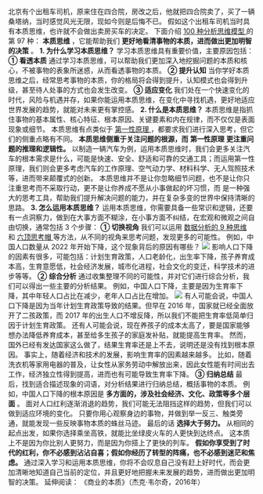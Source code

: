 北京有个出租车司机，原来住在四合院，房改之后，他就把四合院卖了，买了一辆桑塔纳，当时感觉风光无限，现如今则是后悔不已。
假如这个出租车司机当时具有本质思维，也许就不会做出卖房买车的决定。  下面介绍  [ 100 种分析思维模型
](https://mp.weixin.qq.com/mp/appmsgalbum?__biz=MzA4ODE2OTIxMw==&action=getalbum&album_id=1701638273011351554#wechat_redirect)
的第 97 种： **本质思维** ，它能帮助我们 **更好地看清事物的本质，进而做出更加明智的决策** 。  **1\. 为什么学习本质思维？**
学习本质思维具有重要价值，主要原因包括：  **① 看透本质**
通过学习本质思维，可以帮助我们更加深入地挖掘问题的本质和核心，不被事物的表象所迷惑，从而看透事物的本质。  **② 提升认知**
当你学好本质思维之后，经常思考事物的本质，你的格局将会得到提升，认知模式也会得到升级，甚至待人处事的方式也会发生改变。  **③ 适应变化**
我们处在一个快速变化的时代，风险与机遇并存，如果你能运用本质思维，在变化中寻找机遇，更好地适应世界发展的趋势，就能对未来更有掌控感。  **2\.
什么是本质思维？** 本质思维是指抓住事物的基本属性、核心特征、根本原因、关键要素和内在规律，而不仅仅是表面现象或细节。  本质思维有点类似于  [
第一性原理
](https://mp.weixin.qq.com/s?__biz=MzA4ODE2OTIxMw==&mid=2653481506&idx=1&sn=80583f37d8b6e302df3da2b38a023b1f&scene=21#wechat_redirect)
，都要求我们进行深入思考，但它们的侧重点略有不同。  **本质思维侧重于关注问题的根源，而** **第一性原理** **更注重问题的推理和逻辑性。**
以制造一辆汽车为例，运用本质思维时，我们会更多关注汽车的根本需求是什么，可能是快速、安全、舒适和可靠的交通工具；而运用第一性原理，我们则会更多考虑汽车的工作原理、空气动力学、材料科学、无人驾照技术等，进而带来颠覆式的创新。
本质思维并不是让你忽略细节问题，也不是让你只注重思考而不采取行动，更不是让你养成不愿从小事做起的坏习惯，而
是一种强大的思考工具，帮助我们提升解决问题的能力，并在复杂多变的世界中保持清晰的思路。  **3\. 怎么运用本质思维？**
运用本质思维，你需要具备一些常识和逻辑，还要有一点洞察力，做到在大事方面不糊涂，在小事方面不纠结，在宏观和微观之间自由切换，通常包括 3 个步骤：  **①
切换视角** 我们可以运用  [ 数据分析的 9 种思维
](https://mp.weixin.qq.com/s?__biz=MzA4ODE2OTIxMw==&mid=2653481030&idx=1&sn=abb43578e5634de6197bb441fad01c72&chksm=8bf207d4bc858ec2618e5e143d1104744a599358cc50e02abd4f1ac353b76c093caab38a285d&scene=21#wechat_redirect)
和  [ 六顶思考帽
](https://mp.weixin.qq.com/s?__biz=MzA4ODE2OTIxMw==&mid=2653481335&idx=1&sn=349ec38498e24336fd446a6d543c7b9e&scene=21#wechat_redirect)
等方法，从不同的视角来思考问题，发现更多的可能性。  例如，中国人口数量从 2022 年开始下降，这个现象背后的原因有哪些？
![](https://mmbiz.qpic.cn/mmbiz_png/giaycic3UNwo03YO8cexBGVoTzjgL9ibibqVg7HfI7R4GKZWgtmA0QfUTT3Vicso2999c2S8vQugfRwic0lKELiaPcGNw/640?wx_fmt=png&from=appmsg)
影响人口下降的因素有很多，可能包括：计划生育政策，人口老龄化，出生率下降，孩子养育成本高，生育意愿低，社会经济发展，城市化进程，社会文化的变迁，科学技术的进步等等。
**②** **综合分析** 通过收集整理不同的可能性，并对它们进行综合分析，我们可以得出一些主要的分析结果。
例如，中国人口下降，主要是因为生育率下降，其中年轻人口占比在减少，老年人口占比在增加。
![](https://mmbiz.qpic.cn/mmbiz_png/giaycic3UNwo03YO8cexBGVoTzjgL9ibibqVGSByWvEISxG7Bl9nfkupkkia4rPwZ1iapmloicg8Kjv3VV0g8utKvn9AA/640?wx_fmt=png&from=appmsg)
有人可能会说，中国人口下降是因为当年计划生育政策导致的结果。但早在 2016 年，国家就已经全面放开了二孩政策，而 2017
年的出生人口不增反降，所以我们不能把生育率低简单归因于计划生育政策。
还有人可能会说，现在养孩子的成本太高了，要是国家能够想办法降低养育成本，甚至给多生孩子的家庭发补贴，就能提高生育率。
然而，国外已经有发达国家这么做了，结果生育率还是上不去，说明还是没有找到根本原因。  事实上，随着经济和技术的发展，影响生育率的因素越来越多。
比如，随着洗衣机等家用电器的普及，让女性从家务劳动中解放出来，因此女性能有时间出去工作，经济独立性得到提高，进而也有可能导致生育率下降。  **③
归纳总结** 最后，找到适合描述现象的词语，对分析结果进行归纳总结，概括事物的本质。  例如，中国人口下降的根本原因是
**多方面的，涉及社会经济、文化、政策等多个层面** 。  面对人口红利逐渐消退的趋势，我们可能无法阻挡这样的趋势，但我们可以做到适应环境的变化。
只要你用心观察身边的事物，并做到举一反三、触类旁通，就能发现一些反映事物本质的蛛丝马迹。  最后的话  **选择大于努力。**
从相同的起点出发，如果你选择乘坐高铁，就能比坐绿皮火车的人更快到达终点。  这本质上不是因为你比别人更努力，而是因为你搭上了更快的列车。
**假如你享受到了时代的红利，你不必感到沾沾自喜；假如你经历了转型的阵痛，也不必感到迷茫和焦虑。**
通过深入学习和运用本质思维，你将不会叹息自己没有赶上好时代，而会更加清晰地知道自己当前的定位，并且更好地把握未来发展的趋势，进而做出更加明智的决策。
延伸阅读：  《商业的本质》（杰克·韦尔奇，2016年）